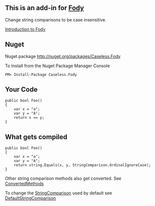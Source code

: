 ## This is an add-in for  [Fody](https://github.com/Fody/Fody) 

Change string comparisons to be case insensitive.

[Introduction to Fody](https://github.com/Fody/Fody/wiki/SampleUsage)

## Nuget

Nuget package http://nuget.org/packages/Caseless.Fody 

To Install from the Nuget Package Manager Console 
    
    PM> Install-Package Caseless.Fody

## Your Code

    public bool Foo()
    {
        var x = "a";
        var y = "A";
        return x == y;
    }

## What gets compiled

    public bool Foo()
    {
        var x = "a";
        var y = "A";
        return string.Equals(x, y, StringComparison.OrdinalIgnoreCase);
    }

Other string comparison methods also get converted. See [ConvertedMethods](https://github.com/Fody/Caseless/wiki/ConvertedMethods)

To change the [StringComparison](http://msdn.microsoft.com/en-us/library/system.stringcomparison.aspx) used by default see [DefaultStringComparison](https://github.com/Fody/Caseless/wiki/DefaultStringComparison)
